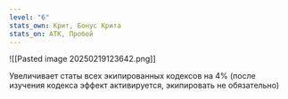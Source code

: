 ```yaml
---
level: "6"
stats_own: Крит, Бонус Крита
stats_on: АТК, Пробой
---
```

![[Pasted image 20250219123642.png]]

Увеличивает статы всех экипированных кодексов на 4%
(после изучения кодекса эффект активируется, экипировать не обязательно)


